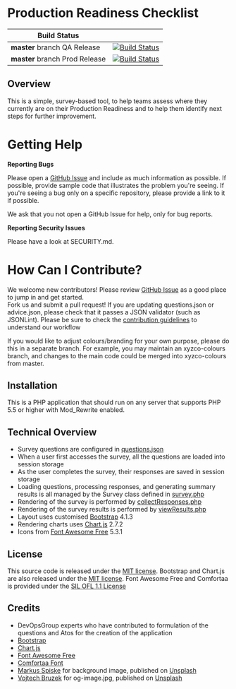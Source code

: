 # Production Readiness Checklist

| Build Status | |
| ------------ | - |
| **master** branch QA Release | [![Build Status](https://vsrm.dev.azure.com/DevOpsGroupLtd/_apis/public/Release/badge/68da88e0-91b0-4f79-9d6f-f4c34ee53d1f/2/3)](https://dev.azure.com/DevOpsGroupLtd/Production%20Readiness%20Review/_release?view=mine&definitionId=2) |
| **master** branch Prod Release | [![Build Status](https://vsrm.dev.azure.com/DevOpsGroupLtd/_apis/public/Release/badge/68da88e0-91b0-4f79-9d6f-f4c34ee53d1f/2/4)](https://dev.azure.com/DevOpsGroupLtd/Production%20Readiness%20Review/_release?view=mine&definitionId=2) |

## Overview

This is a simple, survey-based tool, to help teams assess where they currently are on their Production Readiness and to help them identify next steps for further improvement.

Getting Help
============

**Reporting Bugs**

Please open a [GitHub Issue](https://github.com/devopsguys/production-readiness-review/issues) 
and include as much information as possible.  If possible, provide sample code
that illustrates the problem you're seeing.  If you're seeing a bug only
on a specific repository, please provide a link to it if possible.

We ask that you not open a GitHub Issue for help, only for bug reports.

**Reporting Security Issues**

Please have a look at SECURITY.md.

How Can I Contribute?
==================================

We welcome new contributors!  Please review  [GitHub Issue](https://github.com/devopsguys/production-readiness-review/issues) 
as a good place to jump in and get started.  
Fork us and submit a pull request! If you are updating questions.json or advice.json, please check that it passes a JSON validator (such as JSONLint).
Please be sure to check the [contribution guidelines](https://github.com/devopsguys/production-readiness-review/blob/master/CONTRIBUTING.md) to
understand our workflow

If you would like to adjust colours/branding for your own purpose, please do this in a separate branch. For example, you may maintain an xyzco-colours branch, and changes to the main code could be merged into xyzco-colours from master.

## Installation

This is a PHP application that should run on any server that supports PHP 5.5 or higher with Mod_Rewrite enabled. 

## Technical Overview

* Survey questions are configured in [questions.json](https://github.com/devopsguys/production-readiness-review/blob/master/questions.json)
* When a user first accesses the survey, all the questions are loaded into session storage
* As the user completes the survey, their responses are saved in session storage
* Loading questions, processing responses, and generating summary results is all managed by the Survey class defined in [survey.php](https://github.com/devopsguys/production-readiness-review/blob/master/survey.php)
* Rendering of the survey is performed by [collectResponses.php](https://github.com/devopsguys/production-readiness-review/blob/master/collectResponses.php)
* Rendering of the survey results is performed by [viewResults.php](https://github.com/devopsguys/production-readiness-review/blob/master/viewResults.php)
* Layout uses customised [Bootstrap](http://getbootstrap.com/) 4.1.3
* Rendering charts uses [Chart.js](https://www.chartjs.org/) 2.7.2
* Icons from [Font Awesome Free](https://fontawesome.com/free) 5.3.1

## License

This source code is released under the [MIT license](https://github.com/atosorigin/DevOpsMaturityAssessment/blob/master/LICENSE). Bootstrap and Chart.js are also released under the [MIT license](https://github.com/atosorigin/DevOpsMaturityAssessment/blob/master/LICENSE). Font Awesome Free and Comfortaa is provided under the [SIL OFL 1.1 License](https://scripts.sil.org/cms/scripts/page.php?site_id=nrsi&id=OFL) 

## Credits

* DevOpsGroup experts who have contributed to formulation of the questions and Atos for the creation of the application
* [Bootstrap](http://getbootstrap.com/)
* [Chart.js](https://www.chartjs.org/)
* [Font Awesome Free](https://fontawesome.com/free)
* [Comfortaa Font](https://github.com/alexeiva/comfortaa)
* [Markus Spiske](https://unsplash.com/@markusspiske) for background image, published on [Unsplash](https://unsplash.com/)
* [Vojtech Bruzek](https://unsplash.com/@vojtechbruzek) for og-image.jpg, published on [Unsplash](https://unsplash.com/)


